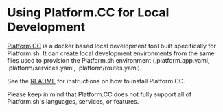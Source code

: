 # Using Platform.CC for Local Development

[Platform.CC](https://gitlab.com/contextualcode/platform_cc) is a docker based local development tool built specifically for Platform.sh. It can create local development environments from the same files used to provision the Platform.sh environment (.platform.app.yaml, .platform/services.yaml, .platform/routes.yaml).

See the [README](https://gitlab.com/contextualcode/platform_cc/blob/master/README.md) for instructions on how to install Platform.CC.

Please keep in mind that Platform.CC does not fully support all of Platform.sh's languages, services, or features.